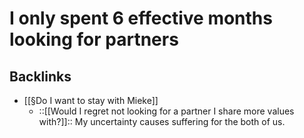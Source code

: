 # I only spent 6 effective months looking for partners

## Backlinks
* [[§Do I want to stay with Mieke]]
	* ::[[Would I regret not looking for a partner I share more values with?]]::
	My uncertainty causes suffering for the both of us.

<!-- {BearID:3BD8D853-A998-4D35-AF50-977E7FDA1A87-3616-00001A5411F67B11} -->

